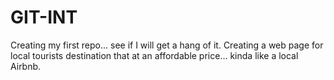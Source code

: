 # GIT-INT
Creating  my first repo... see if I will get a hang of it.
Creating a web page for local tourists destination that at an affordable price... kinda like a local Airbnb.
